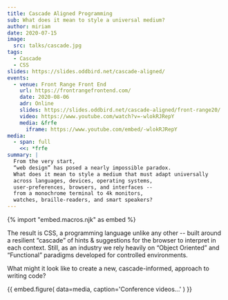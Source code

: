 ```yaml
---
title: Cascade Aligned Programming
sub: What does it mean to style a universal medium?
author: miriam
date: 2020-07-15
image:
  src: talks/cascade.jpg
tags:
  - Cascade
  - CSS
slides: https://slides.oddbird.net/cascade-aligned/
events:
  - venue: Front Range Front End
    url: https://frontrangefrontend.com/
    date: 2020-08-06
    adr: Online
    slides: https://slides.oddbird.net/cascade-aligned/front-range20/
    video: https://www.youtube.com/watch?v=-wlokRJRepY
    media: &frfe
      iframe: https://www.youtube.com/embed/-wlokRJRepY
media:
  - span: full
    <<: *frfe
summary: |
  From the very start,
  “web design” has posed a nearly impossible paradox.
  What does it mean to style a medium that must adapt universally
  across languages, devices, operating systems,
  user-preferences, browsers, and interfaces --
  from a monochrome terminal to 4k monitors,
  watches, braille-readers, and smart speakers?
---
```


{% import "embed.macros.njk" as embed %}

The result is CSS, a programming language unlike any other --
built around a resilient “cascade”
of hints & suggestions for the browser
to interpret in each context.
Still, as an industry
we rely heavily on “Object Oriented” and “Functional” paradigms
developed for controlled environments.

What might it look like to create a new,
cascade-informed, approach to writing code?

{{ embed.figure(
  data=media,
  caption='Conference videos...'
) }}
